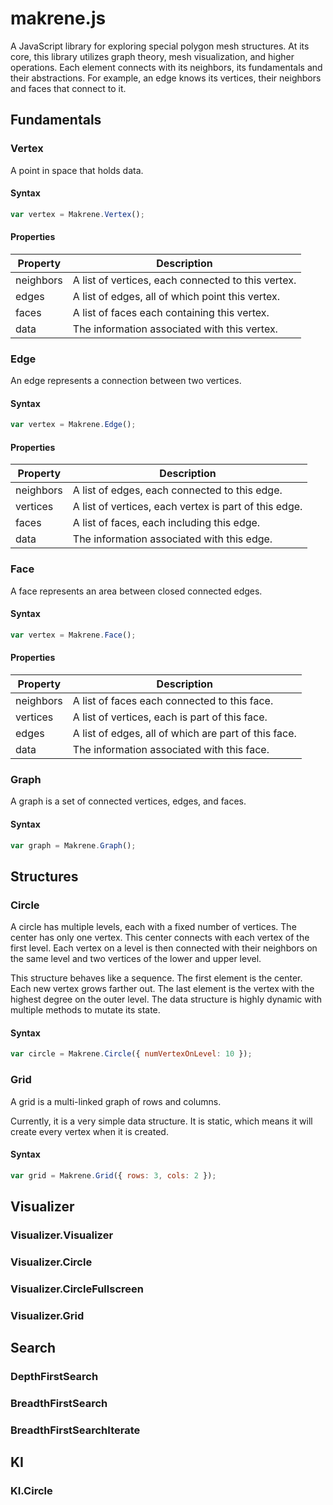 # makrene.js

A JavaScript library for exploring special polygon mesh structures. At its core, this library utilizes graph theory, mesh visualization, and higher operations. Each element connects with its neighbors, its fundamentals and their abstractions. For example, an edge knows its vertices, their neighbors and faces that connect to it.

## Fundamentals

### Vertex

A point in space that holds data.

#### Syntax

```javascript
var vertex = Makrene.Vertex();
```

#### Properties

| Property | Description |
|-----------|------------|
| neighbors | A list of vertices, each connected to this vertex. |
| edges  | A list of edges, all of which point this vertex. |
| faces  | A list of faces each containing this vertex. |
| data  | The information associated with this vertex. |

### Edge

An edge represents a connection between two vertices.

#### Syntax

```javascript
var vertex = Makrene.Edge();
```

#### Properties

| Property | Description |
|-----------|------------|
| neighbors | A list of edges, each connected to this edge. |
| vertices  | A list of vertices, each vertex is part of this edge. |
| faces  | A list of faces, each including this edge. |
| data  | The information associated with this edge. |

### Face

A face represents an area between closed connected edges.

#### Syntax

```javascript
var vertex = Makrene.Face();
```

#### Properties

| Property | Description |
|-----------|------------|
| neighbors | A list of faces each connected to this face. |
| vertices  | A list of vertices, each is part of this face. |
| edges  | A list of edges, all of which are part of this face. |
| data  | The information associated with this face. |

### Graph

A graph is a set of connected vertices, edges, and faces.

#### Syntax

```javascript
var graph = Makrene.Graph();
```

## Structures

### Circle

A circle has multiple levels, each with a fixed number of vertices. The center has only one vertex. This center connects with each vertex of the first level. Each vertex on a level is then connected with their neighbors on the same level and two vertices of the lower and upper level.

This structure behaves like a sequence. The first element is the center. Each new vertex grows farther out. The last element is the vertex with the highest degree on the outer level. The data structure is highly dynamic with multiple methods to mutate its state.

#### Syntax

```javascript
var circle = Makrene.Circle({ numVertexOnLevel: 10 });
```

### Grid

A grid is a multi-linked graph of rows and columns. 

Currently, it is a very simple data structure. It is static, which means it will create every vertex when it is created.

#### Syntax

```javascript
var grid = Makrene.Grid({ rows: 3, cols: 2 });
```

## Visualizer

### Visualizer.Visualizer

### Visualizer.Circle

### Visualizer.CircleFullscreen

### Visualizer.Grid

## Search

### DepthFirstSearch

### BreadthFirstSearch

### BreadthFirstSearchIterate

## KI

### KI.Circle
